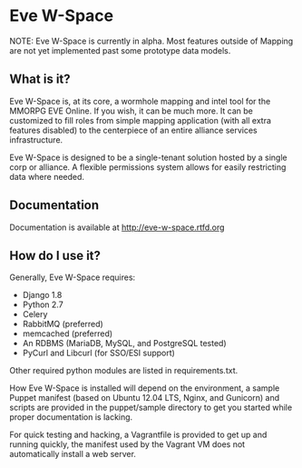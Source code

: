 Eve W-Space
===========

NOTE: Eve W-Space is currently in alpha. Most features outside of Mapping 
are not yet implemented past some prototype data models. 

What is it?
-----------
Eve W-Space is, at its core, a wormhole mapping and intel tool for the MMORPG 
EVE Online. If you wish, it can be much more. It can be customized to fill 
roles from simple mapping application (with all extra features disabled) to 
the centerpiece of an entire alliance services infrastructure.

Eve W-Space is designed to be a single-tenant solution hosted by a single corp 
or alliance. A flexible permissions system allows for easily restricting data 
where needed.

Documentation
-------------

Documentation is available at http://eve-w-space.rtfd.org

How do I use it?
----------------
Generally, Eve W-Space requires:

* Django 1.8
* Python 2.7
* Celery
* RabbitMQ (preferred)
* memcached (preferred)
* An RDBMS (MariaDB, MySQL, and PostgreSQL tested)
* PyCurl and Libcurl (for SSO/ESI support)

Other required python modules are listed in requirements.txt.

How Eve W-Space is installed will depend on the environment, a sample Puppet 
manifest (based on Ubuntu 12.04 LTS, Nginx, and Gunicorn) and scripts are 
provided in the puppet/sample directory to get you started while proper 
documentation is lacking.

For quick testing and hacking, a Vagrantfile is provided to get up and running 
quickly, the manifest used by the Vagrant VM does not automatically install a web 
server.


